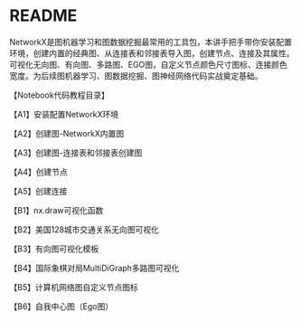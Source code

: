 # README

NetworkX是图机器学习和图数据挖掘最常用的工具包，本讲手把手带你安装配置环境，创建内置的经典图、从连接表和邻接表导入图，创建节点、连接及其属性。可视化无向图、有向图、多路图、EGO图，自定义节点颜色尺寸图标、连接颜色宽度。为后续图机器学习、图数据挖掘、图神经网络代码实战奠定基础。

【Notebook代码教程目录】

【A1】安装配置NetworkX环境

【A2】创建图-NetworkX内置图

【A3】创建图-连接表和邻接表创建图

【A4】创建节点

【A5】创建连接

【B1】nx.draw可视化函数

【B2】美国128城市交通关系无向图可视化

【B3】有向图可视化模板

【B4】国际象棋对局MultiDiGraph多路图可视化

【B5】计算机网络图自定义节点图标

【B6】自我中心图（Ego图）
